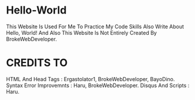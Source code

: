 # Hello-World
This Website Is Used For Me To Practice My Code Skills Also Write About Hello, World! And Also This Website Is Not Entirely Created By BrokeWebDeveloper.
# CREDITS TO
HTML And Head Tags : Ergastolator1, BrokeWebDeveloper, BayoDino.
Syntax Error Improvemnts : Haru, BrokeWebDeveloper.
Disqus And Scripts : Haru.
